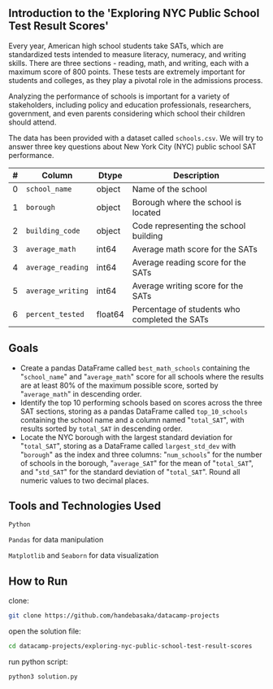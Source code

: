 ## Introduction to the 'Exploring NYC Public School Test Result Scores'

Every year, American high school students take SATs, which are standardized tests intended to measure literacy, numeracy, and writing skills. There are three sections - reading, math, and writing, each with a maximum score of 800 points. These tests are extremely important for students and colleges, as they play a pivotal role in the admissions process.

Analyzing the performance of schools is important for a variety of stakeholders, including policy and education professionals, researchers, government, and even parents considering which school their children should attend.

The data has been provided with a dataset called `schools.csv`. We will try to answer three key questions about New York City (NYC) public school SAT performance.

| # | Column | Dtype | Description |
| ---- | ---- | ---- | ---- |
| 0 | `school_name` | object | Name of the school |
| 1 | `borough` | object | Borough where the school is located |
| 2 | `building_code` | object | Code representing the school building |
| 3 | `average_math` | int64 | Average math score for the SATs |
| 4 | `average_reading` | int64 | Average reading score for the SATs |
| 5 | `average_writing` | int64 | Average writing score for the SATs |
| 6 | `percent_tested` | float64 | Percentage of students who completed the SATs |

## Goals
- Create a pandas DataFrame called `best_math_schools` containing the "`school_name`" and "`average_math`" score for all schools where the results are at least 80% of the maximum possible score, sorted by "`average_math`" in descending order.
- Identify the top 10 performing schools based on scores across the three SAT sections, storing as a pandas DataFrame called `top_10_schools` containing the school name and a column named "`total_SAT`", with results sorted by `total_SAT` in descending order.
- Locate the NYC borough with the largest standard deviation for "`total_SAT`", storing as a DataFrame called `largest_std_dev` with "`borough`" as the index and three columns: "`num_schools`" for the number of schools in the borough, "`average_SAT`" for the mean of "`total_SAT`", and "`std_SAT`" for the standard deviation of "`total_SAT`". Round all numeric values to two decimal places.

## Tools and Technologies Used
`Python`

`Pandas` for data manipulation 

`Matplotlib` and `Seaborn` for data visualization

## How to Run
clone:
```sh
git clone https://github.com/handebasaka/datacamp-projects
```
open the solution file:
```bash
cd datacamp-projects/exploring-nyc-public-school-test-result-scores
```
run python script:
```bash
python3 solution.py
```
